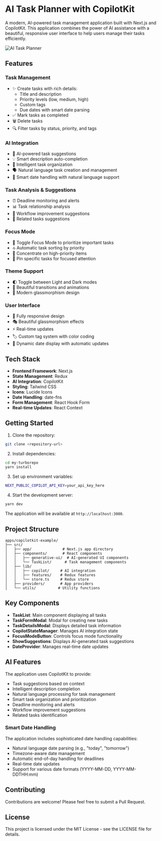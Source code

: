# AI Task Planner with CopilotKit

A modern, AI-powered task management application built with Next.js and CopilotKit. This application combines the power of AI assistance with a beautiful, responsive user interface to help users manage their tasks efficiently.

![AI Task Planner](./screenshot.png)

## Features

### Task Management

- ✨ Create tasks with rich details:
  - Title and description
  - Priority levels (low, medium, high)
  - Custom tags
  - Due dates with smart date parsing
- ✅ Mark tasks as completed
- 🗑️ Delete tasks
- 🔍 Filter tasks by status, priority, and tags

### AI Integration

- 🤖 AI-powered task suggestions
- 💡 Smart description auto-completion
- 🎯 Intelligent task organization
- 🗣️ Natural language task creation and management
- 📅 Smart date handling with natural language support

### Task Analysis & Suggestions

- ⏰ Deadline monitoring and alerts
- 📊 Task relationship analysis
- 💭 Workflow improvement suggestions
- 🔄 Related tasks suggestions

### Focus Mode

- 👀 Toggle Focus Mode to prioritize important tasks
- 🔝 Automatic task sorting by priority
- 🎯 Concentrate on high-priority items
- 📌 Pin specific tasks for focused attention

### Theme Support

- 🌓 Toggle between Light and Dark modes
- 💫 Beautiful transitions and animations
- 🎨 Modern glassmorphism design

### User Interface

- 📱 Fully responsive design
- 🎭 Beautiful glassmorphism effects
- ⚡ Real-time updates
- 🏷️ Custom tag system with color coding
- 📅 Dynamic date display with automatic updates

## Tech Stack

- **Frontend Framework**: Next.js
- **State Management**: Redux
- **AI Integration**: CopilotKit
- **Styling**: Tailwind CSS
- **Icons**: Lucide Icons
- **Date Handling**: date-fns
- **Form Management**: React Hook Form
- **Real-time Updates**: React Context

## Getting Started

1. Clone the repository:

```bash
git clone <repository-url>
```

2. Install dependencies:

```bash
cd my-turborepo
yarn install
```

3. Set up environment variables:

```bash
NEXT_PUBLIC_COPILOT_API_KEY=your_api_key_here
```

4. Start the development server:

```bash
yarn dev
```

The application will be available at `http://localhost:3000`.

## Project Structure

```
apps/copilotkit-example/
├── src/
│   ├── app/              # Next.js app directory
│   ├── components/       # React components
│   │   ├── generative-ui/  # AI-generated UI components
│   │   └── TaskList/      # Task management components
│   ├── lib/
│   │   ├── copilot/     # AI integration
│   │   ├── features/    # Redux features
│   │   └── store.ts     # Redux store
│   ├── providers/       # App providers
│   └── utils/          # Utility functions
```

## Key Components

- **TaskList**: Main component displaying all tasks
- **TaskFormModal**: Modal for creating new tasks
- **TaskDetailsModal**: Displays detailed task information
- **CopilotStateManager**: Manages AI integration state
- **FocusModeButton**: Controls focus mode functionality
- **ShowSuggestions**: Displays AI-generated task suggestions
- **DateProvider**: Manages real-time date updates

## AI Features

The application uses CopilotKit to provide:

- Task suggestions based on context
- Intelligent description completion
- Natural language processing for task management
- Smart task organization and prioritization
- Deadline monitoring and alerts
- Workflow improvement suggestions
- Related tasks identification

### Smart Date Handling

The application includes sophisticated date handling capabilities:

- Natural language date parsing (e.g., "today", "tomorrow")
- Timezone-aware date management
- Automatic end-of-day handling for deadlines
- Real-time date updates
- Support for various date formats (YYYY-MM-DD, YYYY-MM-DDTHH:mm)

## Contributing

Contributions are welcome! Please feel free to submit a Pull Request.

## License

This project is licensed under the MIT License - see the LICENSE file for details.

